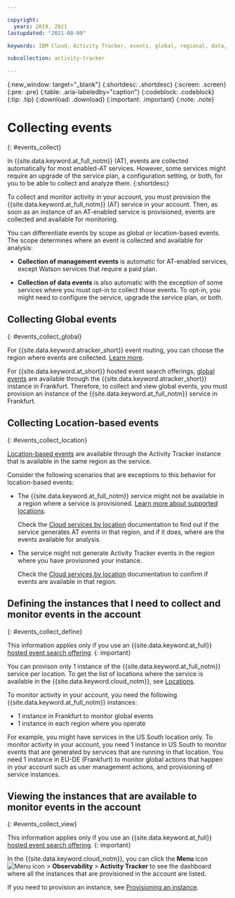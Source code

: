 ```yaml
---

copyright:
  years: 2019, 2021
lastupdated: "2021-08-09"

keywords: IBM Cloud, Activity Tracker, events, global, regional, data, management

subcollection: activity-tracker

---
```


{:new_window: target="_blank"}
{:shortdesc: .shortdesc}
{:screen: .screen}
{:pre: .pre}
{:table: .aria-labeledby="caption"}
{:codeblock: .codeblock}
{:tip: .tip}
{:download: .download}
{:important: .important}
{:note: .note}


# Collecting events
{: #events_collect}

In {{site.data.keyword.at_full_notm}} (AT), events are collected automatically for most enabled-AT services. However, some services might require an upgrade of the service plan, a configuration setting, or both, for you to be able to collect and analyze them. 
{:shortdesc}

To collect and monitor activity in your account, you must provision the {{site.data.keyword.at_full_notm}} (AT) service in your account. Then, 
as soon as an instance of an AT-enabled service is provisioned, events are collected and available for monitoring.

You can differentiate events by scope as global or location-based events. The scope determines where an event is collected and available for analysis:

* **Collection of management events** is automatic for AT-enabled services, except Watson services that require a paid plan. 

* **Collection of data events** is also automatic with the exception of some services where you must opt-in to collect those events. To opt-in, you might need to configure the service, upgrade the service plan, or both.



## Collecting Global events
{: #events_collect_global}

For {{site.data.keyword.atracker_short}} event routing, you can choose the region where events are collected. [Learn more](/docs/activity-tracker?topic=activity-tracker-getting-started-routing#getting-started-routing-setp5).

For {{site.data.keyword.at_short}} hosted event search offerings, [global events](/docs/activity-tracker?topic=activity-tracker-event_types#event_types_global) are available through the {{site.data.keyword.atracker_short}} instance in Frankfurt. Therefore, to collect and view global events, you must provision an instance of the {{site.data.keyword.at_full_notm}} service in Frankfurt.


## Collecting Location-based events
{: #events_collect_location}

[Location-based events](/docs/activity-tracker?topic=activity-tracker-event_types#event_types_location) are available through the Activity Tracker instance that is available in the same region as the service. 

Consider the following scenarios that are exceptions to this behavior for location-based events:
* The {{site.data.keyword.at_full_notm}} service might not be available in a region where a service is provisioned. [Learn more about supported locations](/docs/activity-tracker?topic=activity-tracker-regions).

    Check the [Cloud services by location](/docs/activity-tracker?topic=activity-tracker-cloud_services_locations) documentation to find out if the service generates AT events in that region, and if it does, where are the events available for analysis.

* The service might not generate Activity Tracker events in the region where you have provisioned your instance.

    Check the [Cloud services by location](/docs/activity-tracker?topic=activity-tracker-cloud_services_locations) documentation to confirm if events are available in that region.


## Defining the instances that I need to collect and monitor events in the account
{: #events_collect_define}

This information applies only if you use an {{site.data.keyword.at_full}} [hosted event search offering](/docs/activity-tracker?topic=activity-tracker-service_plan).
{: important}

You can provison only 1 instance of the {{site.data.keyword.at_full_notm}} service per location. To get the list of locations where the service is available in the {{site.data.keyword.cloud_notm}}, see [Locations](/docs/activity-tracker?topic=activity-tracker-regions).


To monitor activity in your account, you need the following {{site.data.keyword.at_full_notm}} instances:
* 1 instance in Frankfurt to monitor global events
* 1 instance in each region where you operate

For example, you might have services in the US South location only. To monitor activity in your account, you need 1 instance in US South to monitor events that are generated by services that are running in that location. You need 1 instance in EU-DE (Frankfurt) to monitor global actions that happen in your account such as user management actions, and provisioning of service instances. 


## Viewing the instances that are available to monitor events in the account
{: #events_collect_view}

This information applies only if you use an {{site.data.keyword.at_full}} [hosted event search offering](/docs/activity-tracker?topic=activity-tracker-service_plan).
{: important}

In the {{site.data.keyword.cloud_notm}}, you can click the **Menu** icon ![Menu icon](../icons/icon_hamburger.svg) &gt; **Observability** &gt; **Activity Tracker** to see the dashboard where all the instances that are provisioned in the account are listed. 

If you need to provision an instance, see [Provisioning an instance](/docs/activity-tracker?topic=activity-tracker-provision).




